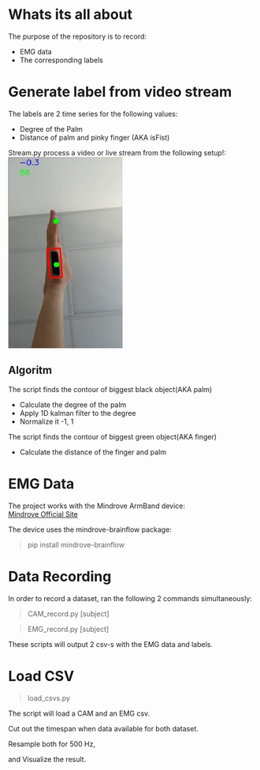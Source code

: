 # Whats its all about
The purpose of the repository is to record:
- EMG data
- The corresponding labels

# Generate label from video stream
The labels are 2 time series for the following values:
- Degree of the Palm
- Distance of palm and pinky finger (AKA isFist)


Stream.py process a video or live stream from the following setup!:\
![alt text](resources/demo.jpg)

## Algoritm
The script finds the contour of biggest black object(AKA palm)
- Calculate the degree of the palm
- Apply 1D kalman filter to the degree
- Normalize it -1, 1 

The script finds the contour of biggest green object(AKA finger)
- Calculate the distance of the finger and palm



# EMG Data
The project works with the Mindrove ArmBand device:\
[Mindrove Official Site](https://mindrove.com/product/armband_8_ch/)

The device uses the mindrove-brainflow package:
>pip install mindrove-brainflow


# Data Recording

In order to record a dataset, ran the following 2 commands simultaneously:
>CAM_record.py [subject]

>EMG_record.py [subject]

These scripts will output 2 csv-s with the EMG data and labels.

# Load CSV

>load_csvs.py

The script will load a CAM and an EMG csv.

Cut out the timespan when data available for both dataset.

Resample both for 500 Hz,

and Visualize the result.



